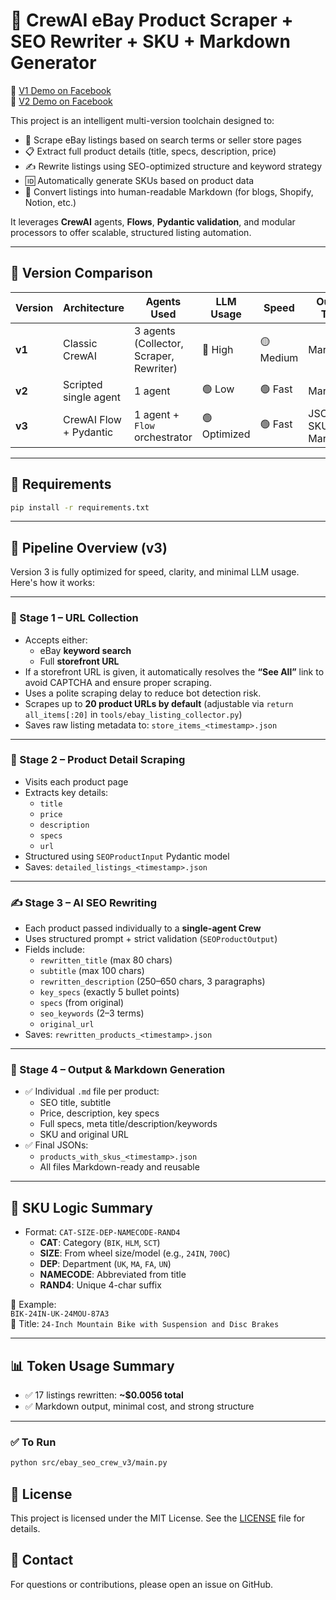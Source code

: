 # 🚀 CrewAI eBay Product Scraper + SEO Rewriter + SKU + Markdown Generator

🎥 [V1 Demo on Facebook](https://www.facebook.com/61571514151327/videos/706298025685350/)  
🎥 [V2 Demo on Facebook](https://fb.watch/z-TH3QyFYe/)

This project is an intelligent multi-version toolchain designed to:
- 🔎 Scrape eBay listings based on search terms or seller store pages
- 📋 Extract full product details (title, specs, description, price)
- ✍️ Rewrite listings using SEO-optimized structure and keyword strategy
- 🆔 Automatically generate SKUs based on product data
- 📝 Convert listings into human-readable Markdown (for blogs, Shopify, Notion, etc.)

It leverages **CrewAI** agents, **Flows**, **Pydantic validation**, and modular processors to offer scalable, structured listing automation.

---

## 🔁 Version Comparison

| Version | Architecture              | Agents Used                         | LLM Usage     | Speed     | Output Type          | Best For                       |
|---------|---------------------------|--------------------------------------|---------------|-----------|------------------------|--------------------------------|
| **v1**  | Classic CrewAI             | 3 agents (Collector, Scraper, Rewriter) | 🔴 High       | 🟡 Medium | Markdown              | Full agent orchestration demo |
| **v2**  | Scripted single agent      | 1 agent                             | 🟢 Low         | 🟢 Fast   | Markdown              | Fast bulk rewriting            |
| **v3**  | CrewAI Flow + Pydantic     | 1 agent + `Flow` orchestrator       | 🟢 Optimized   | 🟢 Fast   | JSON → SKU + Markdown | Full structured automation     |

---

## 📝 Requirements

```bash	
pip install -r requirements.txt
```
---

## 🔁 Pipeline Overview (v3)

Version 3 is fully optimized for speed, clarity, and minimal LLM usage. Here's how it works:

---

### 🧩 Stage 1 – URL Collection
- Accepts either:
  - eBay **keyword search**
  - Full **storefront URL**
- If a storefront URL is given, it automatically resolves the **“See All”** link to avoid CAPTCHA and ensure proper scraping.
- Uses a polite scraping delay to reduce bot detection risk.
- Scrapes up to **20 product URLs by default** (adjustable via `return all_items[:20]` in `tools/ebay_listing_collector.py`)
- Saves raw listing metadata to: `store_items_<timestamp>.json`

---

### 🧪 Stage 2 – Product Detail Scraping
- Visits each product page
- Extracts key details:
  - `title`
  - `price`
  - `description`
  - `specs`
  - `url`
- Structured using `SEOProductInput` Pydantic model
- Saves: `detailed_listings_<timestamp>.json`

---

### ✍️ Stage 3 – AI SEO Rewriting
- Each product passed individually to a **single-agent Crew**
- Uses structured prompt + strict validation (`SEOProductOutput`)
- Fields include:
  - `rewritten_title` (max 80 chars)
  - `subtitle` (max 100 chars)
  - `rewritten_description` (250–650 chars, 3 paragraphs)
  - `key_specs` (exactly 5 bullet points)
  - `specs` (from original)
  - `seo_keywords` (2–3 terms)
  - `original_url`
- Saves: `rewritten_products_<timestamp>.json`

---

### 💾 Stage 4 – Output & Markdown Generation
- ✅ Individual `.md` file per product:
  - SEO title, subtitle
  - Price, description, key specs
  - Full specs, meta title/description/keywords
  - SKU and original URL
- ✅ Final JSONs:
  - `products_with_skus_<timestamp>.json`  
  - All files Markdown-ready and reusable

---

## 🧠 SKU Logic Summary
- Format: `CAT-SIZE-DEP-NAMECODE-RAND4`
  - **CAT**: Category (`BIK`, `HLM`, `SCT`)
  - **SIZE**: From wheel size/model (e.g., `24IN`, `700C`)
  - **DEP**: Department (`UK`, `MA`, `FA`, `UN`)
  - **NAMECODE**: Abbreviated from title
  - **RAND4**: Unique 4-char suffix

🧪 Example:  
`BIK-24IN-UK-24MOU-87A3`  
🛒 Title: `24-Inch Mountain Bike with Suspension and Disc Brakes`

---

## 📊 Token Usage Summary
- ✅ 17 listings rewritten: **~$0.0056 total**
- ✅ Markdown output, minimal cost, and strong structure

---

### ✅ To Run
```bash
python src/ebay_seo_crew_v3/main.py
```

## 📄 License
This project is licensed under the MIT License. See the [LICENSE](LICENSE) file for details.	

## 📧 Contact
For questions or contributions, please open an issue on GitHub.